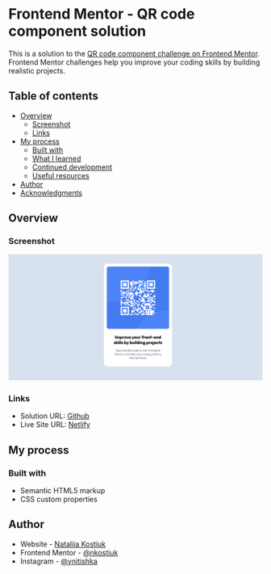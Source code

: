 # Frontend Mentor - QR code component solution

This is a solution to the [QR code component challenge on Frontend Mentor](https://www.frontendmentor.io/challenges/qr-code-component-iux_sIO_H). Frontend Mentor challenges help you improve your coding skills by building realistic projects.

## Table of contents

- [Overview](#overview)
  - [Screenshot](#screenshot)
  - [Links](#links)
- [My process](#my-process)
  - [Built with](#built-with)
  - [What I learned](#what-i-learned)
  - [Continued development](#continued-development)
  - [Useful resources](#useful-resources)
- [Author](#author)
- [Acknowledgments](#acknowledgments)

## Overview

### Screenshot

![](./Screenshot_project.png)

### Links

- Solution URL: [Github](https://github.com/nkostiuk/qr-code-component)
- Live Site URL: [Netlify](https://grand-choux-b5dc07.netlify.app/)

## My process

### Built with

- Semantic HTML5 markup
- CSS custom properties

## Author

- Website - [Nataliia Kostiuk](https://github.com/nkostiuk)
- Frontend Mentor - [@nkostiuk](https://www.frontendmentor.io/profile/nkostiuk)
- Instagram - [@ynitishka](https://www.twitter.com/nitishka)
